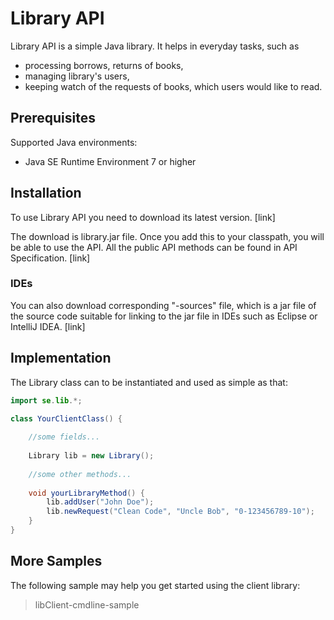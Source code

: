 # Library API
Library API is a simple Java library.
It helps in everyday tasks, such as 
- processing borrows, returns of books, 
- managing library's users,
- keeping watch of the requests of books, which users would like to read.

## Prerequisites 
Supported Java environments:
- Java SE Runtime Environment 7 or higher

## Installation
To use Library API you need to download its latest version. [link] 

The download is library.jar file. Once you add this to your classpath, you will be able to use the API. All the public API methods can be found in API Specification. [link]
 
### IDEs
You can also download corresponding "-sources" file, which is a jar file of the source code suitable for linking to the jar file in IDEs such as Eclipse or IntelliJ IDEA. [link] 

## Implementation
The Library class can to be instantiated and used as simple as that:


```java
import se.lib.*;

class YourClientClass() {
    
    //some fields...
    
    Library lib = new Library();
    
    //some other methods...
    
    void yourLibraryMethod() {
        lib.addUser("John Doe");
        lib.newRequest("Clean Code", "Uncle Bob", "0-123456789-10");
    }
}
```

## More Samples
The following sample may help you get started using the client library:
>libClient-cmdline-sample